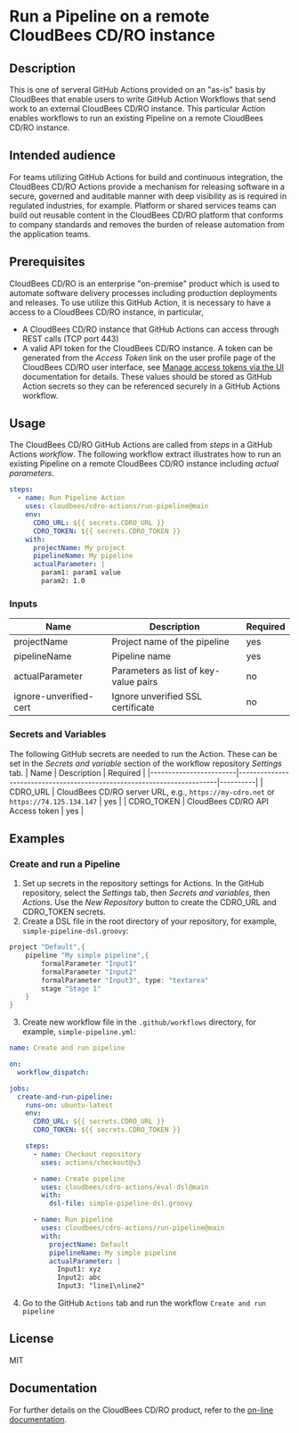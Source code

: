 # Run a Pipeline on a remote CloudBees CD/RO instance
## Description
This is one of serveral GitHub Actions provided on an "as-is" basis by CloudBees that enable users to write GitHub Action Workflows that send work to an external CloudBees CD/RO instance. This particular Action enables workflows to run an existing Pipeline on a remote CloudBees CD/RO instance.
## Intended audience
For teams utilizing GitHub Actions for build and continuous integration, the CloudBees CD/RO Actions provide a mechanism for releasing software in a secure, governed and auditable manner with deep visibility as is required in regulated industries, for example. Platform or shared services teams can build out reusable content in the CloudBees CD/RO platform that conforms to company standards and removes the burden of release automation from the application teams.
## Prerequisites
CloudBees CD/RO is an enterprise "on-premise" product which is used to automate software delivery processes including production deployments and releases. To use utilize this GitHub Action, it is necessary to have a access to a CloudBees CD/RO instance, in particular, 
- A CloudBees CD/RO instance that GitHub Actions can access through REST calls (TCP port 443)
- A valid API token for the CloudBees CD/RO instance. A token can be generated from the _Access Token_ link on the user profile page of the CloudBees CD/RO user interface, see [Manage access tokens via the UI](https://docs.beescloud.com/docs/cloudbees-cd/latest/intro/sign-in-cd#_manage_access_tokens_via_the_ui) documentation for details.
These values should be stored as GitHub Action secrets so they can be referenced securely in a GitHub Actions workflow.
## Usage
The CloudBees CD/RO GitHub Actions are called from _steps_ in a GitHub Actions _workflow_. The following workflow extract illustrates how to run an existing Pipeline on a remote CloudBees CD/RO instance including _actual parameters_.
```yaml
steps:
  - name: Run Pipeline Action
    uses: cloudbees/cdro-actions/run-pipeline@main
    env:
      CDRO_URL: ${{ secrets.CDRO_URL }}
      CDRO_TOKEN: ${{ secrets.CDRO_TOKEN }}
    with:
      projectName: My project
      pipelineName: My pipeline
      actualParameter: |
        param1: param1 value
        param2: 1.0
```
### Inputs
| Name                   | Description                                                            | Required |
|------------------------|------------------------------------------------------------------------|----------|
| projectName            | Project name of the pipeline                                           | yes      |
| pipelineName           | Pipeline name                                                          | yes      |
| actualParameter        | Parameters as list of key-value pairs                                  | no       |
| ignore-unverified-cert | Ignore unverified SSL certificate                                      | no       |
### Secrets and Variables
The following GitHub secrets are needed to run the Action. These can be set in the _Secrets and variable_ section of the workflow repository _Settings_ tab.
| Name                   | Description                                                            | Required |
|------------------------|------------------------------------------------------------------------|----------|
| CDRO_URL               | CloudBees CD/RO server URL, e.g., `https://my-cdro.net` or `https://74.125.134.147` | yes |
| CDRO_TOKEN             | CloudBees CD/RO API Access token                                       | yes      |
## Examples
### Create and run a Pipeline
1. Set up secrets in the repository settings for Actions. In the GitHub repository, select the _Settings_ tab, then _Secrets and variables_, then _Actions_. Use the _New Repository_ button to create the CDRO_URL and CDRO_TOKEN secrets.
2. Create a DSL file in the root directory of your repository, for example, `simple-pipeline-dsl.groovy`:
```groovy
project "Default",{
	pipeline "My simple pipeline",{
		formalParameter "Input1"
		formalParameter "Input2"
		formalParameter "Input3", type: "textarea"
		stage "Stage 1"
	}
}
```
3. Create new workflow file in the `.github/workflows` directory, for example, `simple-pipeline.yml`:
```yaml
name: Create and run pipeline

on:
  workflow_dispatch:

jobs:
  create-and-run-pipeline:
    runs-on: ubuntu-latest
    env:
      CDRO_URL: ${{ secrets.CDRO_URL }}
      CDRO_TOKEN: ${{ secrets.CDRO_TOKEN }}

    steps:
      - name: Checkout repository
        uses: actions/checkout@v3

      - name: Create pipeline
        uses: cloudbees/cdro-actions/eval-dsl@main
        with:
          dsl-file: simple-pipeline-dsl.groovy

      - name: Run pipeline
        uses: cloudbees/cdro-actions/run-pipeline@main
        with:
          projectName: Default
          pipelineName: My simple pipeline
          actualParameter: |
            Input1: xyz
            Input2: abc
            Input3: "line1\nline2"
```
4. Go to the GitHub `Actions` tab and run the workflow `Create and run pipeline`
## License
MIT
## Documentation
For further details on the CloudBees CD/RO product, refer to the [on-line documentation](https://docs.beescloud.com/docs/cloudbees-cd/latest/).

